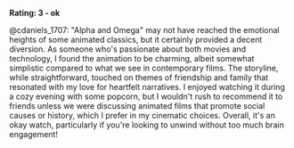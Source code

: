 **Rating: 3 - ok**

@cdaniels_1707: "Alpha and Omega" may not have reached the emotional heights of some animated classics, but it certainly provided a decent diversion. As someone who's passionate about both movies and technology, I found the animation to be charming, albeit somewhat simplistic compared to what we see in contemporary films. The storyline, while straightforward, touched on themes of friendship and family that resonated with my love for heartfelt narratives. I enjoyed watching it during a cozy evening with some popcorn, but I wouldn't rush to recommend it to friends unless we were discussing animated films that promote social causes or history, which I prefer in my cinematic choices. Overall, it's an okay watch, particularly if you're looking to unwind without too much brain engagement!